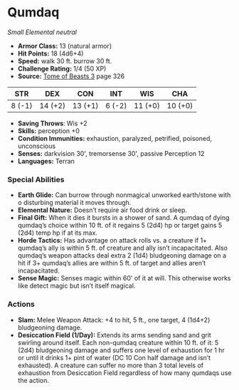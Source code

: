 # Qumdaq

*Small* *Elemental* *neutral*

- **Armor Class:** 13 (natural armor)
- **Hit Points:** 18 (4d6+4)
- **Speed:** walk 30 ft. burrow 30 ft.
- **Challenge Rating:** 1/4 (50 XP)
- **Source:** [Tome of Beasts 3](https://koboldpress.com/kpstore/product/tome-of-beasts-3-for-5th-edition/) page 326

| STR | DEX | CON | INT | WIS | CHA |
| --- | --- | --- | --- | --- | --- |
| 8 (-1) | 14 (+2) | 13 (+1) | 6 (-2) | 11 (+0) | 10 (+0) |

- **Saving Throws**: Wis +2
- **Skills:** perception +0
- **Condition Immunities:** exhaustion, paralyzed, petrified, poisoned, unconscious
- **Senses:** darkvision 30', tremorsense 30', passive Perception 12
- **Languages:** Terran

### Special Abilities

- **Earth Glide:** Can burrow through nonmagical unworked earth/stone with o disturbing material it moves through.
- **Elemental Nature:** Doesn’t require air food drink or sleep.
- **Final Gift:** When it dies it bursts in a shower of sand. A qumdaq of dying qumdaq’s choice within 10 ft. of it regains 5 (2d4) hp or target gains 5 (2d4) temp hp if at its max.
- **Horde Tactics:** Has advantage on attack rolls vs. a creature if 1+ qumdaq’s ally is within 5 ft. of creature and ally isn’t incapacitated. Also qumdaq’s weapon attacks deal extra 2 (1d4) bludgeoning damage on a hit if 3+ qumdaq’s allies are within 5 ft. of target and allies aren’t incapacitated.
- **Sense Magic:** Senses magic within 60' of it at will. This otherwise works like detect magic but isn’t itself magical.

### Actions

- **Slam:** Melee Weapon Attack: +4 to hit, 5 ft., one target, 4 (1d4+2) bludgeoning damage.
- **Desiccation Field (1/Day):** Extends its arms sending sand and grit swirling around itself. Each non-qumdaq creature within 10 ft. of it: 5 (2d4) bludgeoning damage and suffers one level of exhaustion for 1 hr or until it drinks 1+ pint of water (DC 10 Con half damage and isn’t exhausted). A creature can suffer no more than 3 total levels of exhaustion from Desiccation Field regardless of how many qumdaqs use the action.


